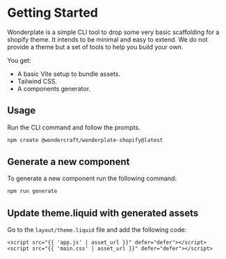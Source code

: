 
# Getting Started

Wonderplate is a simple CLI tool to drop some very basic scaffolding for a shopify theme. It intends to be minimal and easy to extend. We do not provide a theme but a set of tools to help you build your own.

You get:

- A basic Vite setup to bundle assets.
- Tailwind CSS.
- A components generator.

## Usage

Run the CLI command and follow the prompts.

```bash
npm create @wondercraft/wonderplate-shopify@latest
```

## Generate a new component

To generate a new component run the following command:

```bash
npm run generate
```


## Update theme.liquid with generated assets

Go to the `layout/theme.liquid` file and add the following code:

```liquid
<script src="{{ 'app.js' | asset_url }}" defer="defer"></script>
<script src="{{ 'main.css' | asset_url }}" defer="defer"></script>
```